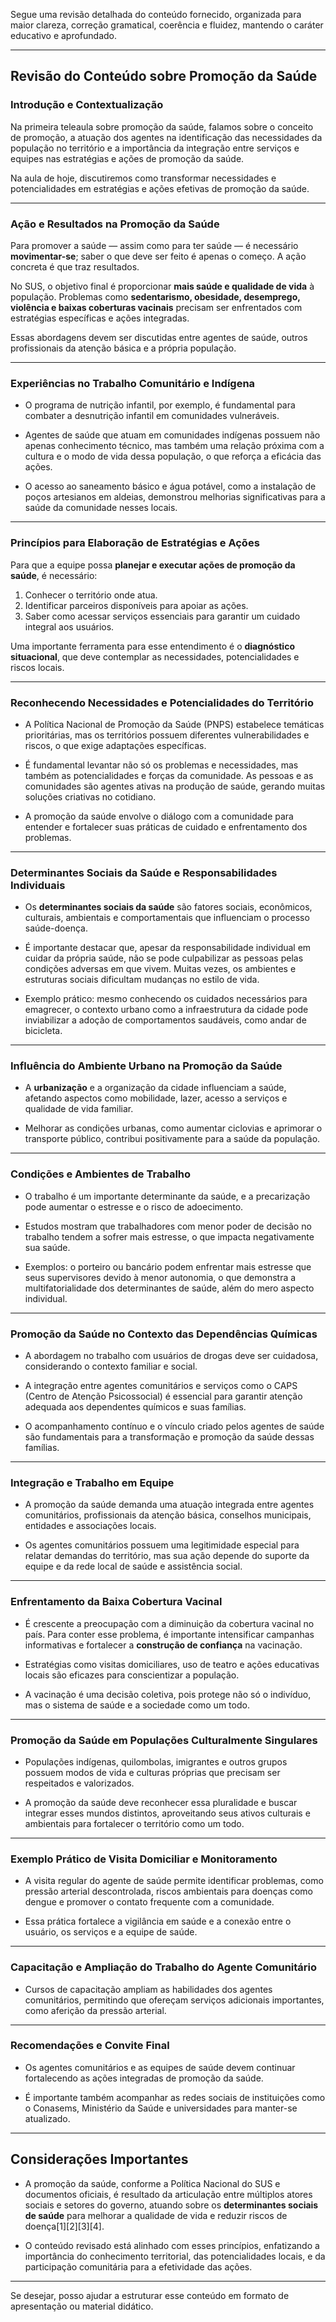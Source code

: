 Segue uma revisão detalhada do conteúdo fornecido, organizada para maior clareza, correção gramatical, coerência e fluidez, mantendo o caráter educativo e aprofundado.

---

## Revisão do Conteúdo sobre Promoção da Saúde

### Introdução e Contextualização

Na primeira teleaula sobre promoção da saúde, falamos sobre o conceito de promoção, a atuação dos agentes na identificação das necessidades da população no território e a importância da integração entre serviços e equipes nas estratégias e ações de promoção da saúde.

Na aula de hoje, discutiremos como transformar necessidades e potencialidades em estratégias e ações efetivas de promoção da saúde.

---

### Ação e Resultados na Promoção da Saúde

Para promover a saúde — assim como para ter saúde — é necessário **movimentar-se**; saber o que deve ser feito é apenas o começo. A ação concreta é que traz resultados.

No SUS, o objetivo final é proporcionar **mais saúde e qualidade de vida** à população. Problemas como **sedentarismo, obesidade, desemprego, violência e baixas coberturas vacinais** precisam ser enfrentados com estratégias específicas e ações integradas.

Essas abordagens devem ser discutidas entre agentes de saúde, outros profissionais da atenção básica e a própria população.

---

### Experiências no Trabalho Comunitário e Indígena

- O programa de nutrição infantil, por exemplo, é fundamental para combater a desnutrição infantil em comunidades vulneráveis.
  
- Agentes de saúde que atuam em comunidades indígenas possuem não apenas conhecimento técnico, mas também uma relação próxima com a cultura e o modo de vida dessa população, o que reforça a eficácia das ações.

- O acesso ao saneamento básico e água potável, como a instalação de poços artesianos em aldeias, demonstrou melhorias significativas para a saúde da comunidade nesses locais.

---

### Princípios para Elaboração de Estratégias e Ações

Para que a equipe possa **planejar e executar ações de promoção da saúde**, é necessário:

1. Conhecer o território onde atua.
2. Identificar parceiros disponíveis para apoiar as ações.
3. Saber como acessar serviços essenciais para garantir um cuidado integral aos usuários.

Uma importante ferramenta para esse entendimento é o **diagnóstico situacional**, que deve contemplar as necessidades, potencialidades e riscos locais.

---

### Reconhecendo Necessidades e Potencialidades do Território

- A Política Nacional de Promoção da Saúde (PNPS) estabelece temáticas prioritárias, mas os territórios possuem diferentes vulnerabilidades e riscos, o que exige adaptações específicas.

- É fundamental levantar não só os problemas e necessidades, mas também as potencialidades e forças da comunidade. As pessoas e as comunidades são agentes ativas na produção de saúde, gerando muitas soluções criativas no cotidiano.

- A promoção da saúde envolve o diálogo com a comunidade para entender e fortalecer suas práticas de cuidado e enfrentamento dos problemas.

---

### Determinantes Sociais da Saúde e Responsabilidades Individuais

- Os **determinantes sociais da saúde** são fatores sociais, econômicos, culturais, ambientais e comportamentais que influenciam o processo saúde-doença.

- É importante destacar que, apesar da responsabilidade individual em cuidar da própria saúde, não se pode culpabilizar as pessoas pelas condições adversas em que vivem. Muitas vezes, os ambientes e estruturas sociais dificultam mudanças no estilo de vida.

- Exemplo prático: mesmo conhecendo os cuidados necessários para emagrecer, o contexto urbano como a infraestrutura da cidade pode inviabilizar a adoção de comportamentos saudáveis, como andar de bicicleta.

---

### Influência do Ambiente Urbano na Promoção da Saúde

- A **urbanização** e a organização da cidade influenciam a saúde, afetando aspectos como mobilidade, lazer, acesso a serviços e qualidade de vida familiar.

- Melhorar as condições urbanas, como aumentar ciclovias e aprimorar o transporte público, contribui positivamente para a saúde da população.

---

### Condições e Ambientes de Trabalho

- O trabalho é um importante determinante da saúde, e a precarização pode aumentar o estresse e o risco de adoecimento.

- Estudos mostram que trabalhadores com menor poder de decisão no trabalho tendem a sofrer mais estresse, o que impacta negativamente sua saúde.

- Exemplos: o porteiro ou bancário podem enfrentar mais estresse que seus supervisores devido à menor autonomia, o que demonstra a multifatorialidade dos determinantes de saúde, além do mero aspecto individual.

---

### Promoção da Saúde no Contexto das Dependências Químicas

- A abordagem no trabalho com usuários de drogas deve ser cuidadosa, considerando o contexto familiar e social.

- A integração entre agentes comunitários e serviços como o CAPS (Centro de Atenção Psicossocial) é essencial para garantir atenção adequada aos dependentes químicos e suas famílias.

- O acompanhamento contínuo e o vínculo criado pelos agentes de saúde são fundamentais para a transformação e promoção da saúde dessas famílias.

---

### Integração e Trabalho em Equipe

- A promoção da saúde demanda uma atuação integrada entre agentes comunitários, profissionais da atenção básica, conselhos municipais, entidades e associações locais.

- Os agentes comunitários possuem uma legitimidade especial para relatar demandas do território, mas sua ação depende do suporte da equipe e da rede local de saúde e assistência social.

---

### Enfrentamento da Baixa Cobertura Vacinal

- É crescente a preocupação com a diminuição da cobertura vacinal no país. Para conter esse problema, é importante intensificar campanhas informativas e fortalecer a **construção de confiança** na vacinação.

- Estratégias como visitas domiciliares, uso de teatro e ações educativas locais são eficazes para conscientizar a população.

- A vacinação é uma decisão coletiva, pois protege não só o indivíduo, mas o sistema de saúde e a sociedade como um todo.

---

### Promoção da Saúde em Populações Culturalmente Singulares

- Populações indígenas, quilombolas, imigrantes e outros grupos possuem modos de vida e culturas próprias que precisam ser respeitados e valorizados.

- A promoção da saúde deve reconhecer essa pluralidade e buscar integrar esses mundos distintos, aproveitando seus ativos culturais e ambientais para fortalecer o território como um todo.

---

### Exemplo Prático de Visita Domiciliar e Monitoramento

- A visita regular do agente de saúde permite identificar problemas, como pressão arterial descontrolada, riscos ambientais para doenças como dengue e promover o contato frequente com a comunidade.

- Essa prática fortalece a vigilância em saúde e a conexão entre o usuário, os serviços e a equipe de saúde.

---

### Capacitação e Ampliação do Trabalho do Agente Comunitário

- Cursos de capacitação ampliam as habilidades dos agentes comunitários, permitindo que ofereçam serviços adicionais importantes, como aferição da pressão arterial.

---

### Recomendações e Convite Final

- Os agentes comunitários e as equipes de saúde devem continuar fortalecendo as ações integradas de promoção da saúde.

- É importante também acompanhar as redes sociais de instituições como o Conasems, Ministério da Saúde e universidades para manter-se atualizado.

---

## Considerações Importantes

- A promoção da saúde, conforme a Política Nacional do SUS e documentos oficiais, é resultado da articulação entre múltiplos atores sociais e setores do governo, atuando sobre os **determinantes sociais de saúde** para melhorar a qualidade de vida e reduzir riscos de doença[1][2][3][4].

- O conteúdo revisado está alinhado com esses princípios, enfatizando a importância do conhecimento territorial, das potencialidades locais, e da participação comunitária para a efetividade das ações.

---

Se desejar, posso ajudar a estruturar esse conteúdo em formato de apresentação ou material didático.